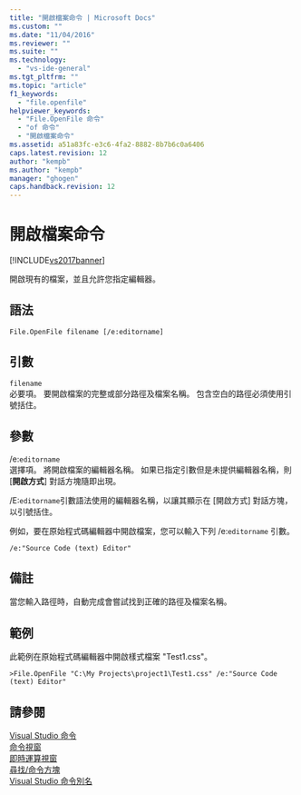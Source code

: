 ```yaml
---
title: "開啟檔案命令 | Microsoft Docs"
ms.custom: ""
ms.date: "11/04/2016"
ms.reviewer: ""
ms.suite: ""
ms.technology: 
  - "vs-ide-general"
ms.tgt_pltfrm: ""
ms.topic: "article"
f1_keywords: 
  - "file.openfile"
helpviewer_keywords: 
  - "File.OpenFile 命令"
  - "of 命令"
  - "開啟檔案命令"
ms.assetid: a51a83fc-e3c6-4fa2-8882-8b7b6c0a6406
caps.latest.revision: 12
author: "kempb"
ms.author: "kempb"
manager: "ghogen"
caps.handback.revision: 12
---
```

# 開啟檔案命令
[!INCLUDE[vs2017banner](../../code-quality/includes/vs2017banner.md)]

開啟現有的檔案，並且允許您指定編輯器。  
  
## 語法  
  
```  
File.OpenFile filename [/e:editorname]  
```  
  
## 引數  
 `filename`  
 必要項。  要開啟檔案的完整或部分路徑及檔案名稱。  包含空白的路徑必須使用引號括住。  
  
## 參數  
 \/e:`editorname`  
 選擇項。  將開啟檔案的編輯器名稱。  如果已指定引數但是未提供編輯器名稱，則 \[**開啟方式**\] 對話方塊隨即出現。  
  
 \/E:`editorname`引數語法使用的編輯器名稱，以讓其顯示在 \[開啟方式\] 對話方塊，以引號括住。  
  
 例如，要在原始程式碼編輯器中開啟檔案，您可以輸入下列 \/e:`editorname` 引數。  
  
```  
/e:"Source Code (text) Editor"  
```  
  
## 備註  
 當您輸入路徑時，自動完成會嘗試找到正確的路徑及檔案名稱。  
  
## 範例  
 此範例在原始程式碼編輯器中開啟樣式檔案 "Test1.css"。  
  
```  
>File.OpenFile "C:\My Projects\project1\Test1.css" /e:"Source Code (text) Editor"  
```  
  
## 請參閱  
 [Visual Studio 命令](../../ide/reference/visual-studio-commands.md)   
 [命令視窗](../../ide/reference/command-window.md)   
 [即時運算視窗](../../ide/reference/immediate-window.md)   
 [尋找\/命令方塊](../../ide/find-command-box.md)   
 [Visual Studio 命令別名](../../ide/reference/visual-studio-command-aliases.md)